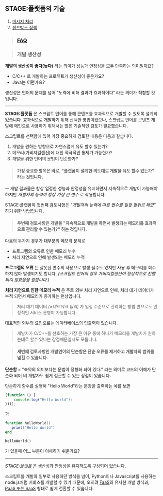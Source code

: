 
## STAGE:플랫폼의 기술

 1. [메시지 처리](message.md)
 2. [샌드박스 정책](sandbox.md)

> ### [FAQ](faq.md)
 
> ### 개발 생산성

**개발의 생산성이 좋다(높다)** 라는 의미가 성능과 안정성을 모두 만족하는 의미일까요? 

  * C/C++ 로 개발하는 프로젝트가 생산성이 좋은가요?
  * Java는 어떤가요?

생산성은 언어의 문제를 넘어 "노력에 비해 결과가 효과적이다" 라는 의미가 적합할 것입니다. 

---
**STAGE:플랫폼** 은 스크립트 언어를 통해 콘텐츠를 효과적으로 개발할 수 있도록 설계되었습니다. 효과적으로 개발하기 위해 선택한 방법이었으나, 스크립트 언어를 콘텐츠 개발에 메인으로 사용하기 위해서는 많은 기술적인 검토가 필요했습니다.

스크립트를 선택함에 있어 가장 중요하게 검토한 내용은 다음과 같습니다.

1. 개발을 원하는 방향으로 자연스럽게 유도 할수 있는가?
2. 메모리(가비지컬렌션)에 대한 적극적인  통제가 가능한가?
3. 개발을 위한 언어의 문법이 단순한가?

> #### 가장 중요한 항목은 바로, **"플랫폼이 설계한 의도대로 개발을 유도 할수 있는가"** 라는 것입니다. 
-- 개발 결과물은 항상 일정한 성능과 안정성을 유지하면서 지속적으로 개발이 가능해야 하지만 *개발자의 능력이 항상 가장 큰 변수* 로 작용합니다.

STAGE:플랫폼이 첫번째 검토사항은 *"개발자의 능력에 따른 변수를 일정 범위로 제한"* 하기 위한 방법입니다.

> #### 두번째 검토사항은 개발을 **"지속적으로 개발을 하면서 발생되는 메모리를 효과적으로 관리할 수 있는가?"** 하는 것입니다.

다음의 두가지 경우가 대부분의 메모리 문제로

  - 프로그램의 오류로 인한 메모리 누수
  - 처리 지연으로 인해 발생되는 메모리 누적

**프로그램의 오류** 는 잘못된 변수의 사용으로 발생 될수도 있지만 사용 후 메모리를 회수하지 않아 발생되기도 합니다. *(스크립트 언어의 경우 가비지컬렌션이 정상적으로 진행되지 않았음을 말합니다.)*

**처리 지연으로 인한 메모리 누적** 은 주로 외부 처리 지연으로 인해, 처리 대기 데이터가 누적 되면서 메모리가 증가하는 현상입니다.

> 처리 대기 데이터 *(=네트워크 입력)* 가 일정 수준으로 관리하는 방법 만으로도 안정적인 서비스 운영이 가능합니다. 

대표적인 외부의 요인으로는 데이터베이스의 입출력이 있습니다. 

> 개발자가 C/C++를 선호하는 가장 큰 이유 중에 하나가 메모리를 개발자가 원하는대로 할수 있다는 장점때문일지도 모릅니다.

> #### 세번째 검토사항인 개발언어의 단순함은 단순 오류를 제거하고 개발자의 범위를 넓힐 수 있습니다.

**단순함** = "축약의 의미보다는 문법이 정형화 되어 있다." 라는 의미로 코드의 이해가 단순화 되어 비 개발자도 쉽게 접근할 수 있는 장점이 있습니다.

단순하게 함수를 실행해 "Hello World"라는 문장을 출력하는 예를 보면

```javascript
(function () {
    console.log("Hello World");
})();
```

과

```lua
function helloWorld()
   print("Hello World")
end

helloWorld()
```

가 있을때 어느 부분이 이해하기 쉬운가요? 

----

*STAGE:플랫폼* 은 생산성과 안정성을 유지하도록 구성되어 있습니다.

스크립트를 개발의 일부로 사용하던 방식을 넘어, Python이나 Javascript를 사용하는 node.js처럼 서비스를 개발할 수 있기 때문에, 오히려 [FaaS](https://terms.naver.com/entry.nhn?docId=5141812&cid=42346&categoryId=42346)와 유사한 개발 방식과, [PaaS 또는 SaaS](https://terms.naver.com/entry.nhn?docId=3580686&cid=59088&categoryId=59096) 형태로 쉽게 전환할 수 있습니다. 
